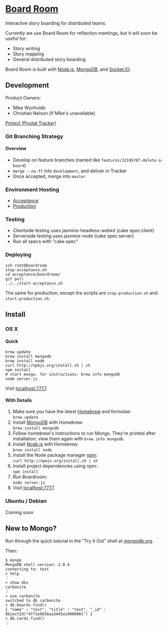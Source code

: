 # [Board Room](http://boardroom.carbonfive.com/)

Interactive story boarding for distributed teams.

Currently we use Board Room for reflection meetings, but it will soon be useful for:
* Story writing
* Story mapping
* General distributed story boarding

Board Room is built with [Node.js](http://nodejs.org/), [MongoDB](http://www.mongodb.org/), and [Socket.IO](http://socket.io/).

## Development

Product Owners:
- Mike Wynholds
- Christian Nelson (if Mike's unavailable)

[Project (Pivotal Tracker)](https://www.pivotaltracker.com/projects/540409)

### Git Branching Strategy

#### Overview
- Develop on feature branches (named like `features/32195787-delete-a-board`)
- `merge --no-ff` into `development`, and deliver in Tracker
- Once accepted, merge into `master`

### Environment Hosting
- [Acceptance](http://boardroom.carbonfive.com:81/)
- [Production](http://boardroom.carbonfive.com/)

### Testing

- Clientside testing uses jasmine-headless-webkit (cake spec:client)
- Serverside testing uses jasmine-node (cake spec:server)
- Run all specs with "cake spec"

### Deploying

    ssh root@boardroom
    stop-acceptance.sh
    cd acceptance/boardroom/
    git pull
    ../../start-acceptance.sh

The same for production, except the scripts are `stop-production.sh` and `start-production.sh`.


## Install

### OS X

#### Quick

    brew update
    brew install mongodb
    brew install node
    curl http://npmjs.org/install.sh | sh
    npm install
    # start mongo. for instructions: brew info mongodb
    node server.js

Visit [localhost:7777](http://localhost:7777).

#### With Details

1. Make sure you have the latest [Homebrew](http://mxcl.github.com/homebrew/) and formulae:  
   `brew update`
1. Install [MongoDB](http://www.mongodb.org/) with Homebrew:  
   `brew install mongodb`
1. Follow homebrew's instructions to run Mongo. They're printed after installation; view them again with `brew info mongodb`.
1. Install [Node.js](http://nodejs.org/) with Homebrew:  
   `brew install node`
1. Install the Node package manager [npm](http://npmjs.org/):  
   `curl http://npmjs.org/install.sh | sh`
1. Install project dependencies using npm:  
   `npm install`
1. Run Boardroom:  
   `node server.js`
1. Visit [localhost:7777](http://localhost:7777).

### Ubuntu / Debian
Coming soon

## New to Mongo?

Run through the quick tutorial in the "Try It Out" shell at [mongodb.org](http://www.mongodb.org/).

Then:

    $ mongo
    MongoDB shell version: 2.0.4
    connecting to: test
    > help
    ⋮
    > show dbs
    carbonite
    ⋮
    > use carbonite
    switched to db carbonite
    > db.boards.find()
    { "name" : "test", "title" : "test", "_id" : ObjectId("4ff1e6658aa3445a14000001") }
    > db.cards.find()
    ⋮

